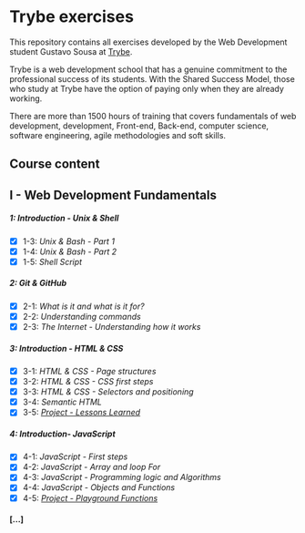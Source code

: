 # Trybe exercises

This repository contains all exercises developed by the Web Development student Gustavo Sousa at [Trybe](https://www.betrybe.com/).

Trybe is a web development school that has a genuine commitment to the
professional success of its students. With the Shared Success Model, those who study
at Trybe have the option of paying only when they are already working.

There are more than 1500 hours of training that covers fundamentals of web
development, development, Front-end, Back-end, computer science, software
engineering, agile methodologies and soft skills.

## Course content

## I - Web Development Fundamentals

##### 1: Introduction - Unix & Shell

- [x] 1-3: _Unix & Bash - Part 1_
- [x] 1-4: _Unix & Bash - Part 2_
- [x] 1-5: _Shell Script_

##### 2: Git & GitHub

- [x] 2-1: _What is it and what is it for?_
- [x] 2-2: _Understanding commands_
- [x] 2-3: _The Internet - Understanding how it works_

##### 3: Introduction - HTML & CSS

- [x] 3-1: _HTML & CSS - Page structures_
- [x] 3-2: _HTML & CSS - CSS first steps_
- [x] 3-3: _HTML & CSS - Selectors and positioning_
- [x] 3-4: _Semantic HTML_
- [x] 3-5: _[Project - Lessons Learned](https://github.com/tryber/sd-010-a-project-lessons-learned/pull/45)_

##### 4: Introduction- JavaScript

- [x] 4-1: _JavaScript - First steps_
- [x] 4-2: _JavaScript - Array and loop For_
- [x] 4-3: _JavaScript - Programming logic and Algorithms_
- [x] 4-4: _JavaScript - Objects and Functions_
- [x] 4-5: _[Project - Playground Functions](https://github.com/tryber/sd-010-a-project-playground-functions/pull/79)_

#### [...]
